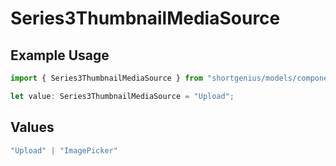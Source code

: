 # Series3ThumbnailMediaSource

## Example Usage

```typescript
import { Series3ThumbnailMediaSource } from "shortgenius/models/components";

let value: Series3ThumbnailMediaSource = "Upload";
```

## Values

```typescript
"Upload" | "ImagePicker"
```